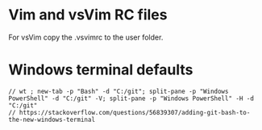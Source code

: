# Vim and vsVim RC files
For vsVim copy the .vsvimrc to the user folder.

# Windows terminal defaults
    // wt ; new-tab -p "Bash" -d "C:/git"; split-pane -p "Windows PowerShell" -d "C:/git" -V; split-pane -p "Windows PowerShell" -H -d "C:/git"
    // https://stackoverflow.com/questions/56839307/adding-git-bash-to-the-new-windows-terminal

